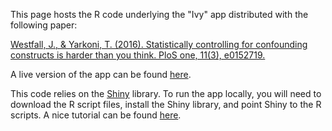 This page hosts the R code underlying the "Ivy" app distributed with the following paper:

[Westfall, J., & Yarkoni, T. (2016). Statistically controlling for confounding constructs is harder than you think. PloS one, 11(3), e0152719.](http://dx.doi.org/10.1371/journal.pone.0152719)

A live version of the app can be found [here](http://jakewestfall.org/ivy/).

This code relies on the [Shiny](http://shiny.rstudio.com/) library. To run the app locally, you will need to download the R script files, install the Shiny library, and point Shiny to the R scripts. A nice tutorial can be found [here](http://shiny.rstudio.com/tutorial/lesson1/). 